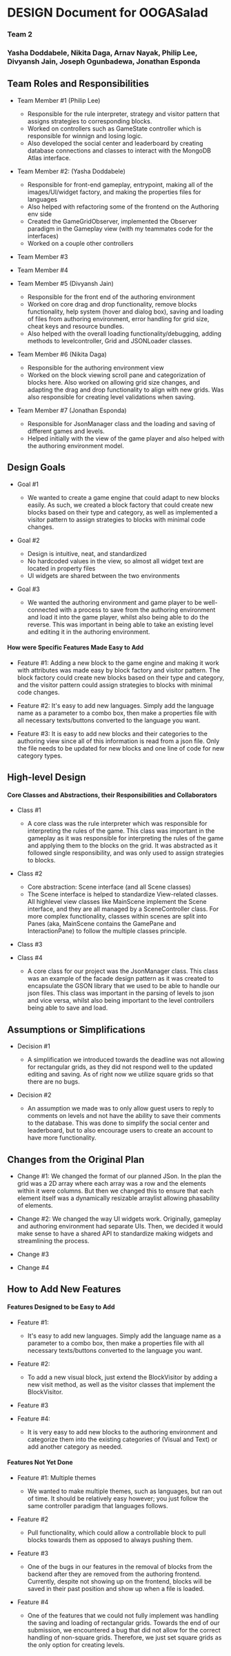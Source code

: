 # DESIGN Document for OOGASalad

### Team 2

### Yasha Doddabele, Nikita Daga, Arnav Nayak, Philip Lee, Divyansh Jain, Joseph Ogunbadewa, Jonathan Esponda

## Team Roles and Responsibilities

* Team Member #1 (Philip Lee)
  * Responsible for the rule interpreter, strategy and visitor pattern that assigns strategies to 
   corresponding blocks.
  * Worked on controllers such as GameState controller which is responsible for winnign and losing logic.
  * Also developed the social center and leaderboard by creating database connections and classes to 
    interact with the MongoDB Atlas interface.

* Team Member #2: (Yasha Doddabele)
  * Responsible for front-end gameplay, entrypoint, making all of the images/UI/widget
  factory, and making the properties files for languages
  * Also helped with refactoring some of the frontend on the Authoring env side
  * Created the GameGridObserver, implemented the Observer paradigm in the Gameplay view (with my
  teammates code for the interfaces)
  * Worked on a couple other controllers


* Team Member #3

* Team Member #4 

* Team Member #5 (Divyansh Jain)
    * Responsible for the front end of the authoring environment 
    * Worked on core drag and drop functionality, remove blocks functionality, help system (hover and dialog box),
      saving and loading of files from authoring environment, error handling for grid size, cheat keys and resource bundles.
    * Also helped with the overall loading functionality/debugging, adding methods to levelcontroller, Grid and JSONLoader classes.
    

* Team Member #6 (Nikita Daga)
    * Responsible for the authoring environment view
    * Worked on the block viewing scroll pane and categorization of blocks here. Also worked on
      allowing
      grid size changes, and adapting the drag and drop functionality to align with new grids. Was
      also
      responsible for creating level validations when saving.

* Team Member #7 (Jonathan Esponda)
    * Responsible for JsonManager class and the loading and saving of different games and levels.
    * Helped initially with the view of the game player and also helped with the authoring
      environment
      model.

## Design Goals

* Goal #1
  * We wanted to create a game engine that could adapt to new blocks easily. As such, we created a
    block factory that could create new blocks based on their type and category, as well as implemented
    a visitor pattern to assign strategies to blocks with minimal code changes.


* Goal #2
  * Design is intuitive, neat, and standardized
  * No hardcoded values in the view, so almost all widget text are located in property files
  * UI widgets are shared between the two environments

* Goal #3
    * We wanted the authoring environment and game player to be well-connected with a process to
      save from the authoring environment and load it into the game player, whilst also being able to do
      the reverse. This was important in being able to take an existing level and editing it in the
      authoring environment.

#### How were Specific Features Made Easy to Add

* Feature #1: Adding a new block to the game engine and making it work with attributes was made easy by block 
    factory and visitor pattern. The block factory could create new blocks based on their type and 
    category, and the visitor pattern could assign strategies to blocks with minimal code changes.

* Feature #2: It's easy to add new languages. Simply add the language name as a parameter to a combo box, 
  then make a properties file with all necessary texts/buttons converted to the language you want.

* Feature #3: It is easy to add new blocks and their categories to the authoring view since all
  of this information is read from a json file. Only the file needs to be updated for new blocks and
  one line of code for new category types.

## High-level Design

#### Core Classes and Abstractions, their Responsibilities and Collaborators

* Class #1
  * A core class was the rule interpreter which was responsible for interpreting the rules of the
    game. This class was important in the gameplay as it was responsible for interpreting the rules
    of the game and applying them to the blocks on the grid. It was abstracted as it followed single
    responsibility, and was only used to assign strategies to blocks.

* Class #2
    * Core abstraction: Scene interface (and all Scene classes)
    * The Scene interface is helped to standardize View-related classes. All highlevel view classes
      like MainScene implement the Scene interface, and they are all managed by a SceneController class.
      For more complex functionality, classes within scenes are split into Panes (aka, MainScene contains
      the GamePane and InteractionPane) to follow the multiple classes principle.


* Class #3

* Class #4
    * A core class for our project was the JsonManager class. This class was an example of the
      facade design pattern as it was created to encapsulate the GSON library that we used to be
      able to handle our json files. This class was important in the parsing of levels to json and
      vice versa, whilst also being important to the level controllers being able to save and load.

## Assumptions or Simplifications

* Decision #1
    * A simplification we introduced towards the deadline was not allowing for rectangular grids, as
      they did not respond well to the updated editing and saving. As of right now we utilize square
      grids so that there are no bugs.

* Decision #2
   * An assumption we made was to only allow guest users to reply to comments on levels and not have the
      ability to save their comments to the database. This was done to simplify the social center and leaderboard, 
      but to also encourage users to create an account to have more functionality.

## Changes from the Original Plan

* Change #1: We changed the format of our planned JSon. In the plan the grid was a 2D array where
  each array was a row and the elements within it were columns. But then we changed this to ensure
  that each element itself was a dynamically resizable arraylist allowing phasability of elements.

* Change #2: We changed the way UI widgets work. Originally, gameplay and authoring environment had
separate UIs. Then, we decided it would make sense to have a shared API to standardize making widgets
and streamlining the process.

* Change #3

* Change #4

## How to Add New Features

#### Features Designed to be Easy to Add

* Feature #1: 
  * It's easy to add new languages. Simply add the language name as a parameter to a combo box,
    then make a properties file with all necessary texts/buttons converted to the language you want.

* Feature #2:  
  * To add a new visual block, just extend the BlockVisitor by adding a new visit method, as well as the
    visitor classes that implement the BlockVisitor.

* Feature #3

* Feature #4:
    * It is very easy to add new blocks to the authoring environment and categorize them into the
      existing categories of (Visual and Text) or add another category as needed.

#### Features Not Yet Done

* Feature #1: Multiple themes
  * We wanted to make multiple themes, such as languages, but ran out of time. It should be relatively
  easy however; you just follow the same controller paradigm that languages follows.

* Feature #2
  * Pull functionality, which could allow a controllable block to pull blocks towards them as opposed to 
  always pushing them.

* Feature #3
    * One of the bugs in our features in the removal of blocks from the backend after they are
      removed from the authoring frontend. Currently, despite not showing up on the frontend, blocks
      will be saved in their past position and show up when a file is loaded.

* Feature #4
    * One of the features that we could not fully implement was handling the saving and loading of
      rectangular grids. Towards the end of our submission, we encountered a bug that did not allow
      for the correct handling of non-square grids. Therefore, we just set square grids as the only
      option for creating levels.
 